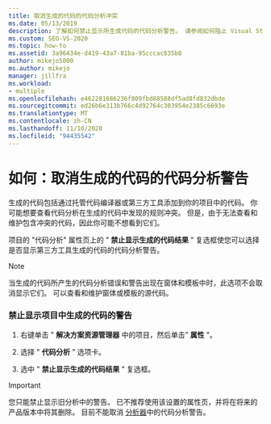 ```yaml
---
title: 取消生成的代码的代码分析冲突
ms.date: 05/13/2019
description: 了解如何禁止显示所生成代码的代码分析警告。 请参阅如何阻止 Visual Studio 显示有关生成的代码的旧分析警告。
ms.custom: SEO-VS-2020
ms.topic: how-to
ms.assetid: 3a96434e-d419-43a7-81ba-95cccac835b8
author: mikejo5000
ms.author: mikejo
manager: jillfra
ms.workload:
- multiple
ms.openlocfilehash: e462281686236f809fbd88588df5ad8fd832dbde
ms.sourcegitcommit: ed26b6e313b766c4d92764c303954e2385c6693e
ms.translationtype: MT
ms.contentlocale: zh-CN
ms.lasthandoff: 11/10/2020
ms.locfileid: "94435542"
---
```

# <a name="how-to-suppress-code-analysis-warnings-for-generated-code"></a>如何：取消生成的代码的代码分析警告

生成的代码包括通过托管代码编译器或第三方工具添加到你的项目中的代码。 你可能想要查看代码分析在生成的代码中发现的规则冲突。 但是，由于无法查看和维护包含冲突的代码，因此你可能不想看到它们。

项目的 "代码分析" 属性页上的 " **禁止显示生成的代码结果** " 复选框使您可以选择是否显示第三方工具生成的代码的代码分析警告。

> [!NOTE]
> 当生成的代码所产生的代码分析错误和警告出现在窗体和模板中时，此选项不会取消显示它们。 可以查看和维护窗体或模板的源代码。

### <a name="to-suppress-warnings-for-generated-code-in-a-project"></a>禁止显示项目中生成的代码的警告

1. 右键单击 " **解决方案资源管理器** 中的项目，然后单击" **属性** "。

2. 选择 " **代码分析** " 选项卡。

3. 选中 " **禁止显示生成的代码结果** " 复选框。

> [!IMPORTANT]
> 您只能禁止显示旧分析中的警告。 已不推荐使用该设置的属性页，并将在将来的产品版本中将其删除。 目前不能取消 [分析器](roslyn-analyzers-overview.md)中的代码分析警告。
